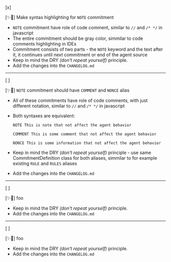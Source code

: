 [x]

[✨🏬] Make syntax highlighting for `NOTE` commitment

-   `NOTE` commitment have role of code comment, similar to `//` and `/* */` in javascript
-   The entire commitment should be gray color, simmilar to code comments highlighting in IDEs
-   Commitment consists of two parts - the `NOTE` keyword and the text after it, it continues until next commitment or end of the agent source
-   Keep in mind the DRY _(don't repeat yourself)_ principle.
-   Add the changes into the `CHANGELOG.md`

---

[ ]

[✨🏬] `NOTE` commitment should have `COMMENT` and `NONCE` alias

-   All of these commitments have role of code comments, with just different notation, similar to `//` and `/* */` in javascript
-   Both syntaxes are equivalent:

    ```book
    NOTE This is note that not affect the agent behavior
    ```

    ```book
    COMMENT This is some comment that not affect the agent behavior
    ```

    ```book
    NONCE This is some information that not affect the agent behavior
    ```

-   Keep in mind the DRY _(don't repeat yourself)_ principle - use same CommitmentDefinition class for both aliases, simmilar to for example existing `RULE` and `RULES` aliases
-   Add the changes into the `CHANGELOG.md`

---

[ ]

[✨🏬] foo

-   Keep in mind the DRY _(don't repeat yourself)_ principle.
-   Add the changes into the `CHANGELOG.md`

---

[ ]

[✨🏬] foo

-   Keep in mind the DRY _(don't repeat yourself)_ principle.
-   Add the changes into the `CHANGELOG.md`
